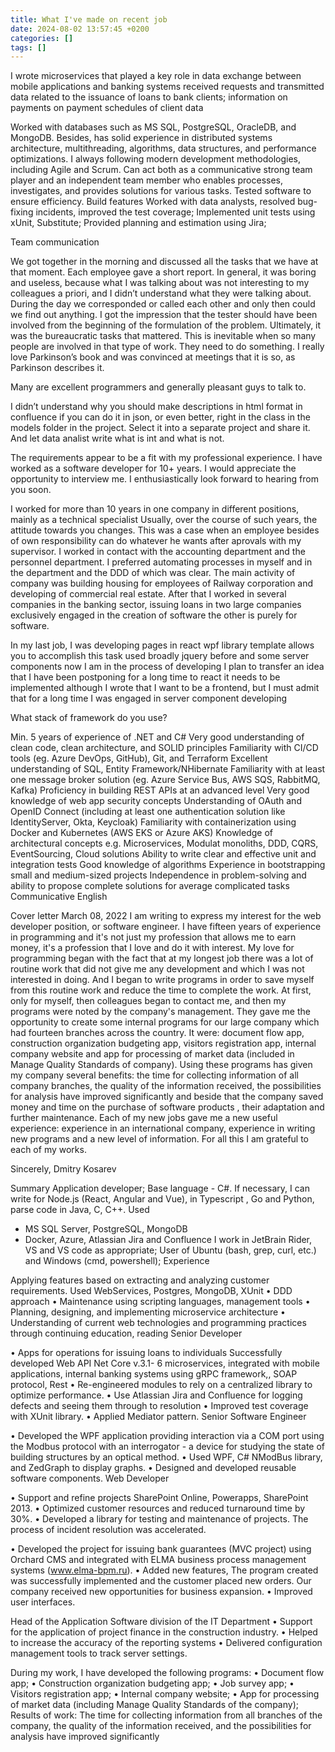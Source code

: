 ```yaml
---
title: What I've made on recent job
date: 2024-08-02 13:57:45 +0200
categories: []
tags: []
---
```

I wrote microservices that played a key role in data exchange between mobile applications and banking systems
received requests and transmitted data related to the issuance of loans to bank clients; information on payments on payment schedules of client data

Worked with databases such as MS SQL,  PostgreSQL, OracleDB,
and MongoDB. Besides, has solid experience in distributed systems architecture, multithreading, algorithms,
data structures, and performance optimizations.  I always following modern
development methodologies, including Agile and Scrum. Can act both as a communicative strong team player
and an independent team member who enables processes, investigates, and provides solutions for various tasks.
Tested software to ensure  efficiency. 
Build features
Worked with data  analysts, resolved bug-fixing incidents, improved the test coverage;
Implemented unit tests using xUnit, Substitute;
Provided planning and estimation using Jira;

Team communication

We got together in the morning and discussed all the tasks that we have at that moment.
Each employee gave a short report.
In general, it was boring and useless, because what I was talking about was not
 interesting to my colleagues a priori, and I didn’t understand what they were talking about.
During the day we corresponded or called each other and only then could we find out anything.
I got the impression that the tester should have been involved from the beginning of the formulation of the problem.
Ultimately, it was the bureaucratic tasks that mattered. This is inevitable when so many people are involved in that type of work.
They need to do something. I really love Parkinson’s book and was convinced at meetings  that it is so, as Parkinson describes it.

Many are excellent programmers and generally pleasant guys to talk to.

I didn’t understand why you should make descriptions in html format in confluence if you can do it in json, or even better, right in the class in the models folder in the project. Select it into a separate project and share it. And let data analist write what is int and what is not.



The requirements appear to be a fit with my professional experience.  I have worked as a software developer for 10+ years.
I would appreciate the opportunity to interview me. I enthusiastically look forward to hearing from you soon.

I worked for more than 10 years in one company in different positions, mainly as a technical specialist
Usually, over the course of such years, the attitude towards you changes.
This was  a case when an employee besides of own responsibility can do whatever he wants after aprovals with  my supervisor.
I worked in contact with the accounting department and the personnel department. 
I preferred automating processes in myself and in the department and the DDD of which was clear. The main activity of company  was building housing for employees of Railway corporation and developing of commercial real estate.
After that I worked in several companies in the banking sector, issuing loans in two large companies exclusively engaged in the creation of software
the other is purely for software.


In my last job, I was developing pages in react
wpf library template allows you to accomplish this task
used broadly jquery before and some server components
now I am  in the process of developing I plan to transfer an idea that I have been postponing for a long time to react
it needs to be implemented
although I wrote that I want to be a frontend, but I must admit that for a long time I was engaged in  server component developing

What stack of framework do you use?


Min. 5 years of experience of .NET and C#
Very good understanding of clean code, clean architecture, and SOLID principles
Familiarity with CI/CD tools (eg. Azure DevOps, GitHub), Git, and Terraform
Excellent understanding of SQL, Entity Framework/NHibernate
Familiarity with at least one message broker solution (eg. Azure Service Bus, AWS SQS, RabbitMQ, Kafka)
Proficiency in building REST APIs at an advanced level
Very good knowledge of web app security concepts
Understanding of OAuth and OpenID Connect (including at least one authentication solution like IdentityServer, Okta, Keycloak)
Familiarity with containerization using Docker and Kubernetes (AWS EKS or Azure AKS)
Knowledge of architectural concepts e.g. Microservices, Modulat monoliths, DDD, CQRS, EventSourcing, Cloud solutions
Ability to write clear and effective unit and integration tests
Good knowledge of algorithms
Experience in bootstrapping small and medium-sized projects
Independence in problem-solving and ability to propose complete solutions for average complicated tasks
Communicative English


Cover letter
March 08, 2022
I am writing to express my interest for the web developer position, or software engineer.
I have fifteen years of experience in programming and it's not just my profession that allows me to
earn money, it's a profession that I love and do it with interest.
My love for programming began with the fact that at my longest job there was a lot of routine work
that did not give me any development and which I was not interested in doing. And I began to write
programs in order to save myself from this routine work and reduce the time to complete the work.
At first, only for myself, then colleagues began to contact me, and then my programs were noted by
the company's management. They gave me the opportunity to create some internal programs for our
large company which had fourteen branches across the country. It were: document flow app,
construction organization budgeting app, visitors registration app, internal company website and
app for processing of market data (included in Manage Quality Standards of company).
Using these programs has given my company several benefits: the time for collecting information of
all company branches, the quality of the information received, the possibilities for analysis have
improved significantly and beside that the company saved money and time on the purchase of
software products , their adaptation and further maintenance.
Each of my new jobs gave me a new useful experience: experience in an international company,
experience in writing new programs and a new level of information. For all this I am grateful to
each of my works.


Sincerely,
Dmitry Kosarev



Summary
Application developer;
Base language - C#.
If necessary, I can write for Node.js (React, Angular and Vue), in Typescript , Go and Python, parse code in Java,
C, C++.
Used
- MS SQL Server, PostgreSQL, MongoDB
- Docker, Azure, Atlassian Jira and Confluence
I work in JetBrain Rider, VS and VS code as appropriate;
User of Ubuntu (bash, grep, curl, etc.) and Windows (cmd, powershell);
Experience

Applying features based on extracting and analyzing customer requirements.
Used WebServices, Postgres, MongoDB, XUnit
• DDD approach
• Maintenance using scripting languages, management tools
• Planning, designing, and implementing microservice architecture
• Understanding of current web technologies and programming practices through continuing education,
reading
Senior Developer

• Apps for operations for issuing loans to individuals
Successfully developed Web API Net Core v.3.1- 6 microservices, integrated with mobile
applications, internal banking systems using gRPC framework,, SOAP protocol, Rest
• Re-engineered modules to rely on a centralized library to optimize
performance.
• Use Atlassian Jira and Confluence for logging defects and seeing them through to resolution
• Improved test coverage with XUnit library.
• Applied Mediator pattern.
Senior Software Engineer

• Developed the WPF application providing interaction via a COM port using the Modbus protocol with
an interrogator - a device for studying the state of building structures by an optical method.
• Used WPF, C# NModBus library, and ZedGraph to display graphs.
• Designed and developed reusable software components.
Web Developer

• Support and refine projects SharePoint Online, Powerapps, SharePoint 2013.
• Optimized customer resources and reduced turnaround time by 30%.
• Developed a library for testing and maintenance of projects. The process of incident resolution was
accelerated.

• Developed the project for issuing bank guarantees (MVC project) using Orchard CMS and
integrated with ELMA business process management systems (www.elma-bpm.ru).
• Added new features, The program created was successfully implemented and the customer placed
new orders. Our company received new opportunities for business expansion.
• Improved user interfaces.

Head of the Application Software division of the IT Department
• Support for the application of project finance in the construction industry.
• Helped to increase the accuracy of the reporting systems
• Delivered configuration management tools to track server settings.

During my work, I have developed the following programs:
• Document flow app;
• Construction organization budgeting app;
• Job survey app;
• Visitors registration app;
• Internal company website;
• App for processing of market data (including Manage Quality Standards of the company);
Results of work:
The time for collecting information from all branches of the company, the quality of the information
received, and the possibilities for analysis have improved significantly